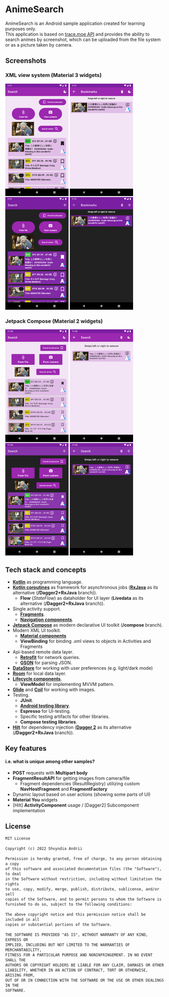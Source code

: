 # AnimeSearch
AnimeSearch is an Android sample application created for learning purposes only.\
This application is based on [trace.moe API](https://soruly.github.io/trace.moe-api/) and provides the ability to search animes by screenshot, which can be uploaded from the file system or as a picture taken by camera.

## Screenshots
### XML view system (Material 3 widgets)
<p float="left">
  <img src="assets/screen1.png" width=200/>
  <img src="assets/screen2.png" width=200/> 
  <img src="assets/screen3.png" width=200/>
  <img src="assets/screen4.png" width=200/>
</p>

### Jetpack Compose (Material 2 widgets)
<p float="left">
  <img src="assets/screen1_compose.png" width=200/>
  <img src="assets/screen2_compose.png" width=200/> 
  <img src="assets/screen3_compose.png" width=200/>
  <img src="assets/screen4_compose.png" width=200/>
</p>

## Tech stack and concepts
* **[Kotlin](https://kotlinlang.org/)** as programming language.
* **[Kotlin coroutines](https://kotlin.github.io/kotlinx.coroutines/kotlinx-coroutines-core/)** as framework for asynchronous jobs (**[RxJava](https://github.com/ReactiveX/RxJava)** as its alternative (**/Dagger2+RxJava** branch)).
  * **Flow** (*StateFlow*) as dataholder for UI layer (**Livedata** as its alternative (**/Dagger2+RxJava** branch)). 
* Single activity support.
  * **[Fragments](https://developer.android.com/jetpack/androidx/releases/fragment)**.
  * **[Navigation components](https://developer.android.com/jetpack/androidx/releases/navigation)**.
* **[Jetpack Compose](https://developer.android.com/jetpack/compose)** as modern declarative UI toolkit (**/compose** branch).
* Modern XML UI toolkit.
  * **[Material components](https://material.io/develop/android)**
  * **ViewBinding** for binding .xml views to objects in Activities and Fragments
* Api-based remote data layer.
  * **[Retrofit](https://square.github.io/retrofit/)** for network queries.
  * **[GSON](https://github.com/google/gson)** for parsing JSON.
* **[DataStore](https://developer.android.com/jetpack/androidx/releases/datastore)** for working with user preferences (e.g. light/dark mode)
* **[Room](https://developer.android.com/jetpack/androidx/releases/room)** for local data layer.
* **[Lifecycle components](https://developer.android.com/jetpack/androidx/releases/lifecycle)**.
  * **ViewModel** for implementing MVVM pattern.
* **[Glide](https://github.com/bumptech/glide)** and **[Coil](https://coil-kt.github.io/coil/)** for working with images.
* Testing.
  * **JUnit**.
  * **[Android testing library](https://developer.android.com/jetpack/androidx/releases/test)**.
  * **Espresso** for UI-testing.
  * Specific testing artifacts for other libraries.
  * **Compose testing libraries**.
* **[Hilt](https://dagger.dev/hilt/)** for dependency injection (**[Dagger 2](https://dagger.dev/)** as its alternative (**/Dagger2+RxJava** branch)).

## Key features
#### i.e. what is unique among other samples?
* **POST** requests with **Multipart body**
* **FragmentResultAPI** for getting images from camera/file
  * Fragment dependencies (ResultRegistry) utilizing custom **NavHostFragment** and **FragmentFactory**
* Dynamic layout based on user actions (showing some parts of UI)
* **Material You** widgets
* [Hilt] **ActivityComponent** usage / [Dagger2] Subcomponent implementation

## License
```
MIT License

Copyright (c) 2022 Shvyndia Andrii

Permission is hereby granted, free of charge, to any person obtaining a copy
of this software and associated documentation files (the "Software"), to deal
in the Software without restriction, including without limitation the rights
to use, copy, modify, merge, publish, distribute, sublicense, and/or sell
copies of the Software, and to permit persons to whom the Software is
furnished to do so, subject to the following conditions:

The above copyright notice and this permission notice shall be included in all
copies or substantial portions of the Software.

THE SOFTWARE IS PROVIDED "AS IS", WITHOUT WARRANTY OF ANY KIND, EXPRESS OR
IMPLIED, INCLUDING BUT NOT LIMITED TO THE WARRANTIES OF MERCHANTABILITY,
FITNESS FOR A PARTICULAR PURPOSE AND NONINFRINGEMENT. IN NO EVENT SHALL THE
AUTHORS OR COPYRIGHT HOLDERS BE LIABLE FOR ANY CLAIM, DAMAGES OR OTHER
LIABILITY, WHETHER IN AN ACTION OF CONTRACT, TORT OR OTHERWISE, ARISING FROM,
OUT OF OR IN CONNECTION WITH THE SOFTWARE OR THE USE OR OTHER DEALINGS IN THE
SOFTWARE.
```